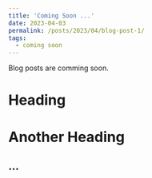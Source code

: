 ```yaml
---
title: 'Coming Soon ...'
date: 2023-04-03
permalink: /posts/2023/04/blog-post-1/
tags:
  - coming soon
---
```


Blog posts are comming soon.

Heading
======

Another Heading
======

...
------